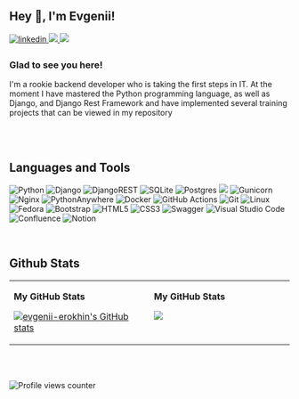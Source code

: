 ## Hey 👋, I'm Evgenii!  
  
<a href="https://linkedin.com/in/evgeniy-erokhin" target="_blank">
<img src=https://img.shields.io/badge/linkedin-%231E77B5.svg?&style=for-the-badge&logo=linkedin&logoColor=white alt=linkedin style="margin-bottom: 5px;" />
</a>
<a href="https://t.me/juandart" target="_blank">
<img src=https://img.shields.io/badge/Telegram-2CA5E0?style=for-the-badge&logo=telegram&logoColor=white />
</a>
<a href="mailto:evgeniierokhin@proton.me?">
<img src=https://img.shields.io/badge/ProtonMail-8B89CC?style=for-the-badge&logo=protonmail&logoColor=white />
</a>


### Glad to see you here!  
I'm a rookie backend developer who is taking the first steps in IT. At the moment I have mastered the Python programming language, as well as Django, and Django Rest Framework and have implemented several training projects that can be viewed in my repository  
<br/>  

</td><td valign="top" width="50%">

</td></tr></table>  

<br/>  

## Languages and Tools  
![Python](https://img.shields.io/badge/python-3670A0?style=for-the-badge&logo=python&logoColor=ffdd54)
![Django](https://img.shields.io/badge/django-%23092E20.svg?style=for-the-badge&logo=django&logoColor=white)
![DjangoREST](https://img.shields.io/badge/DJANGO-REST-ff1709?style=for-the-badge&logo=django&logoColor=white&color=ff1709&labelColor=gray)
![SQLite](https://img.shields.io/badge/sqlite-%2307405e.svg?style=for-the-badge&logo=sqlite&logoColor=white)
![Postgres](https://img.shields.io/badge/postgres-%23316192.svg?style=for-the-badge&logo=postgresql&logoColor=white)
<img src="https://img.shields.io/badge/bash-black?style=for-the-badge&logo=gnubash&logoColor=white"/>
![Gunicorn](https://img.shields.io/badge/gunicorn-%298729.svg?style=for-the-badge&logo=gunicorn&logoColor=white)
![Nginx](https://img.shields.io/badge/nginx-%23009639.svg?style=for-the-badge&logo=nginx&logoColor=white)
![PythonAnywhere](https://img.shields.io/badge/pythonanywhere-%232F9FD7.svg?style=for-the-badge&logo=pythonanywhere&logoColor=151515)
![Docker](https://img.shields.io/badge/docker-%230db7ed.svg?style=for-the-badge&logo=docker&logoColor=white)
![GitHub Actions](https://img.shields.io/badge/github%20actions-%232671E5.svg?style=for-the-badge&logo=githubactions&logoColor=white)
![Git](https://img.shields.io/badge/git-%23F05033.svg?style=for-the-badge&logo=git&logoColor=white)
![Linux](https://img.shields.io/badge/Linux-FCC624?style=for-the-badge&logo=linux&logoColor=black)
![Fedora](https://img.shields.io/badge/Fedora-294172?style=for-the-badge&logo=fedora&logoColor=white)
![Bootstrap](https://img.shields.io/badge/bootstrap-%238511FA.svg?style=for-the-badge&logo=bootstrap&logoColor=white)
![HTML5](https://img.shields.io/badge/html5-%23E34F26.svg?style=for-the-badge&logo=html5&logoColor=white)
![CSS3](https://img.shields.io/badge/css3-%231572B6.svg?style=for-the-badge&logo=css3&logoColor=white)
![Swagger](https://img.shields.io/badge/-Swagger-%23Clojure?style=for-the-badge&logo=swagger&logoColor=white)
![Visual Studio Code](https://img.shields.io/badge/Visual%20Studio%20Code-0078d7.svg?style=for-the-badge&logo=visual-studio-code&logoColor=white)
![Confluence](https://img.shields.io/badge/confluence-%23172BF4.svg?style=for-the-badge&logo=confluence&logoColor=white)
![Notion](https://img.shields.io/badge/Notion-%23000000.svg?style=for-the-badge&logo=notion&logoColor=white)


</div>  

<br/>

## Github Stats  
<table><tr><td valign="top" width="50%">

<b>My GitHub Stats</b>

<a href="http://www.github.com/evgenii-erokhin"><img src="https://github-readme-stats.vercel.app/api?username=evgenii-erokhin&show_icons=true&hide=&count_private=true&title_color=444e59&text_color=444e59&icon_color=444e59&bg_color=ffffff&hide_border=true&show_icons=true" alt="evgenii-erokhin's GitHub stats" /></a>

</td><td valign="top" width="50%">

<b>My GitHub Stats</b>

<a href="http://www.github.com/evgenii-erokhin"><img src="https://github-readme-streak-stats.herokuapp.com/?user=evgenii-erokhin&stroke=444e59&background=ffffff&ring=444e59&fire=444e59&currStreakNum=444e59&currStreakLabel=444e59&sideNums=444e59&sideLabels=444e59&dates=444e59&hide_border=true" /></a>

</td></tr></table>  

<br/>  

  

<br/>  

![Profile views counter](https://komarev.com/ghpvc/?username=evgenii-erokhin&&style=flat-square)  
  

<br/>  


<br />
